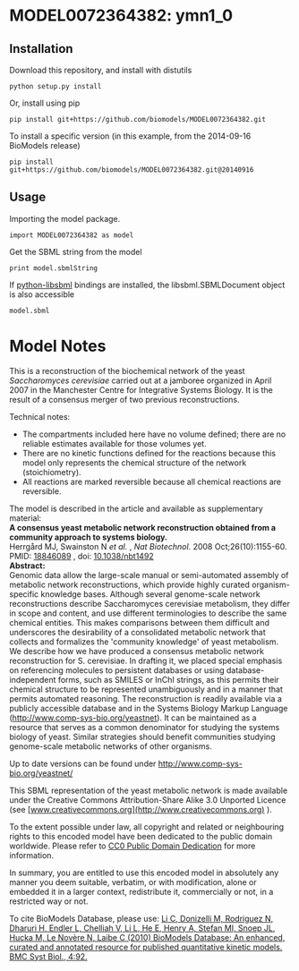 # MODEL0072364382: ymn1_0

## Installation

Download this repository, and install with distutils

`python setup.py install`

Or, install using pip

`pip install git+https://github.com/biomodels/MODEL0072364382.git`

To install a specific version (in this example, from the 2014-09-16 BioModels release)

`pip install git+https://github.com/biomodels/MODEL0072364382.git@20140916`

## Usage

Importing the model package.

`import MODEL0072364382 as model`

Get the SBML string from the model

`print model.sbmlString`

If [python-libsbml](https://pypi.python.org/pypi/python-libsbml) bindings are
installed, the libsbml.SBMLDocument object is also accessible

`model.sbml`


# Model Notes


This is a reconstruction of the biochemical network of the yeast
_Saccharomyces cerevisiae_ carried out at a jamboree organized in April 2007
in the Manchester Centre for Integrative Systems Biology. It is the result of
a consensus merger of two previous reconstructions.

Technical notes:

  * The compartments included here have no volume defined; there are no reliable estimates available for those volumes yet.
  * There are no kinetic functions defined for the reactions because this model only represents the chemical structure of the network (stoichiometry).
  * All reactions are marked reversible because all chemical reactions are reversible.

The model is described in the article and available as supplementary material:  
**A consensus yeast metabolic network reconstruction obtained from a community approach to systems biology.**  
Herrgård MJ, Swainston N _et al._ , _Nat Biotechnol._ 2008 Oct;26(10):1155-60.
PMID: [18846089](http://www.ncbi.nlm.nih.gov/pubmed/18846089) , doi:
[10.1038/nbt1492](http://dx.doi.org/10.1038/nbt1492)  
**Abstract:**  
Genomic data allow the large-scale manual or semi-automated assembly of
metabolic network reconstructions, which provide highly curated organism-
specific knowledge bases. Although several genome-scale network
reconstructions describe Saccharomyces cerevisiae metabolism, they differ in
scope and content, and use different terminologies to describe the same
chemical entities. This makes comparisons between them difficult and
underscores the desirability of a consolidated metabolic network that collects
and formalizes the 'community knowledge' of yeast metabolism. We describe how
we have produced a consensus metabolic network reconstruction for S.
cerevisiae. In drafting it, we placed special emphasis on referencing
molecules to persistent databases or using database-independent forms, such as
SMILES or InChI strings, as this permits their chemical structure to be
represented unambiguously and in a manner that permits automated reasoning.
The reconstruction is readily available via a publicly accessible database and
in the Systems Biology Markup Language (http://www.comp-sys-bio.org/yeastnet).
It can be maintained as a resource that serves as a common denominator for
studying the systems biology of yeast. Similar strategies should benefit
communities studying genome-scale metabolic networks of other organisms.

Up to date versions can be found under <http://www.comp-sys-bio.org/yeastnet/>

This SBML representation of the yeast metabolic network is made available
under the Creative Commons Attribution-Share Alike 3.0 Unported Licence (see
[www.creativecommons.org](http://www.creativecommons.org) ).

To the extent possible under law, all copyright and related or neighbouring
rights to this encoded model have been dedicated to the public domain
worldwide. Please refer to [CC0 Public Domain
Dedication](http://creativecommons.org/publicdomain/zero/1.0/) for more
information.

In summary, you are entitled to use this encoded model in absolutely any
manner you deem suitable, verbatim, or with modification, alone or embedded it
in a larger context, redistribute it, commercially or not, in a restricted way
or not.

To cite BioModels Database, please use: [Li C, Donizelli M, Rodriguez N,
Dharuri H, Endler L, Chelliah V, Li L, He E, Henry A, Stefan MI, Snoep JL,
Hucka M, Le Novère N, Laibe C (2010) BioModels Database: An enhanced, curated
and annotated resource for published quantitative kinetic models. BMC Syst
Biol., 4:92.](http://www.ncbi.nlm.nih.gov/pubmed/20587024)


